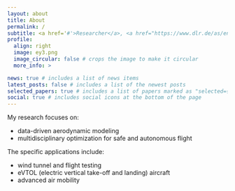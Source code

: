 ```yaml
---
layout: about
title: About
permalink: /
subtitle: <a href='#'>Researcher</a>, <a href="https://www.dlr.de/as/en/desktopdefault.aspx/tabid-119/269_read-466/">Institute of Aerodynamics and Flow Technology</a>, <a href="https://www.dlr.de/en/">DLR</a>
profile:
  align: right
  image: ey3.png
  image_circular: false # crops the image to make it circular
  more_info: >

news: true # includes a list of news items
latest_posts: false # includes a list of the newest posts
selected_papers: true # includes a list of papers marked as "selected={true}"
social: true # includes social icons at the bottom of the page
---
```


My research focuses on:
- data-driven aerodynamic modeling
- multidisciplinary optimization for safe and autonomous flight

The specific applications include:
- wind tunnel and flight testing
- eVTOL (electric vertical take-off and landing) aircraft 
- advanced air mobility

<!---

### Education

   - **Ph.D.**, <a href="https://ae.gatech.edu/">Aerospace Engineering</a>, <a href="https://www.gatech.edu/"><u> Georgia Institute of Technology </u></a>, 2023 
      - Dissertation Title: ``_Hybrid Automaton Based Contingency Planning for Over-Actuated Tandem Tiltwing eVTOL Aircraft_''
      - Advisor: <a href="https://bgerman.ae.gatech.edu/">Brian J. German</a>  

   - **M.Sc.**, <a href="http://ae.metu.edu.tr/">Aerospace Engineering</a>, <a href="https://www.metu.edu.tr/"><u> Middle East Technical University </u></a>, 2014
      - Thesis Title: <a href="https://etd.lib.metu.edu.tr/upload/12617486/index.pdf">``_Adaptive Robust Attitude Controller Design for a Quadrotor_''</a>  
      - Advisor: <a href="https://avesis.metu.edu.tr/kutay">Ali T. Kutay</a>  

   - **B.Sc.**, <a href="http://ae.metu.edu.tr/">Aerospace Engineering</a>, <a href="https://www.metu.edu.tr/"><u> Middle East Technical University </u></a>, 2011

### Experience

   - Researcher, <a href="https://www.dlr.de/en/"><u> German Aerospace Center (DLR) </u></a>, Oct 2023 – Present     
   - Graduate Research Assistant, <a href="https://www.gatech.edu/"><u> Georgia Institute of Technology </u></a>, Aug 2014 – Aug 2023
   - Graduate Research Assistant, <a href="https://www.metu.edu.tr/"><u> Middle East Technical University </u></a>, Oct 2011 – July 2014
   - Intern, <a href="https://www.metu.edu.tr/"><u> Middle East Technical University </u></a>, Summer 2010
   - Intern, <a href="https://www.tusas.com/"><u> Turkish Aerospace </u></a>, Summer 2009


### Interests

   - Data-Driven Aerodynamic Modeling and Deep Learning Applications
   - Flight Dynamics and Control
   - Multidisciplinary Design, Analysis, and Optimization (MDAO)    
   - Reliability Engineering and System Safety

### CV
  <a href="/assets/pdf/EmreYilmaz_CV-2.pdf" >[Link]</a> --->
